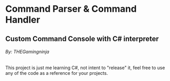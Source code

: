 # Command Parser & Command Handler
## Custom Command Console with C# interpreter
###### By: THEGamingninja

This project is just me learning C#, not intent to "release" it, feel free to use any of the code as a reference for your projects.
